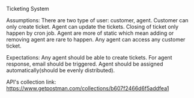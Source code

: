 Ticketing System


Assumptions:
There are two type of user: customer, agent.
Customer can only create ticket.
Agent can update the tickets.
Closing of ticket only happen by cron job.
Agent are more of static which mean adding or removing agent are rare to happen.
Any agent can access any customer ticket.


Expectations:
Any agent should be able to create tickets.
For agent response, email should be triggered.
Agent should be assigned automatically(should be evenly distributed).


API's collection link: https://www.getpostman.com/collections/b607f2466d6f5addfea1